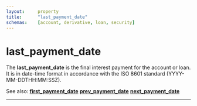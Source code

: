 ```yaml
---
layout:     property
title:      "last_payment_date"
schemas:    [account, derivative, loan, security]
---
```


# last_payment_date
The **last_payment_date** is the final interest payment for the account or loan. It is in date-time format in accordance with the ISO 8601 standard (YYYY-MM-DDTHH:MM:SSZ).

See also:
[**first_payment_date**][fpd]
[**prev_payment_date**][ppd]
[**next_payment_date**][npd]

---
[fpd]: https://github.com/suadelabs/fire/blob/master/documentation/first_payment_date.md
[ppd]: https://github.com/suadelabs/fire/blob/master/documentation/prev_payment_date.md
[npd]: https://github.com/suadelabs/fire/blob/master/documentation/next_payment_date.md
